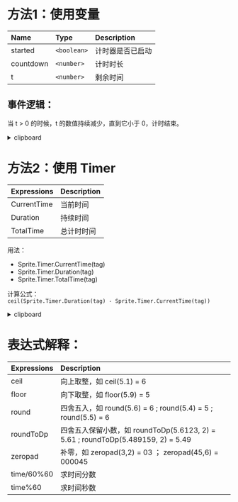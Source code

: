 
# 方法1：使用变量

|  Name          | Type          |  Description       |
| :------------- | :------------ | :----------------- |
|  started       | `<boolean>`   | 计时器是否已启动     |
|  countdown     | `<number>`    | 计时时长            |
|  t             | `<number>`    | 剩余时间            |

## 事件逻辑：  
当 t > 0 的时候，t 的数值持续减少，直到它小于 0，计时结束。  


<details><summary>clipboard</summary>

似乎可以直接复制这段东西，然后到事件表里面粘贴。  
但你需要提前创建好 Text

```
{"is-c3-clipboard-data":true,"type":"events","items":[{"eventType":"variable","name":"timer_started","type":"boolean","initialValue":"false","comment":"","isStatic":false,"isConstant":false},{"eventType":"variable","name":"timer_countdown","type":"number","initialValue":"0","comment":"","isStatic":false,"isConstant":false},{"eventType":"variable","name":"t","type":"number","initialValue":"0","comment":"","isStatic":false,"isConstant":false},{"eventType":"block","conditions":[{"id":"on-start-of-layout","objectClass":"System"}],"actions":[{"id":"set-eventvar-value","objectClass":"System","parameters":{"variable":"timer_countdown","value":"10"}},{"id":"set-eventvar-value","objectClass":"System","parameters":{"variable":"t","value":"timer_countdown + 1"}},{"id":"set-boolean-eventvar","objectClass":"System","parameters":{"variable":"timer_started","value":"true"}}]},{"eventType":"block","conditions":[{"id":"compare-boolean-eventvar","objectClass":"System","parameters":{"variable":"timer_started"}}],"actions":[],"children":[{"eventType":"block","conditions":[{"id":"every-x-seconds","objectClass":"System","parameters":{"interval-seconds":"dt"}}],"actions":[],"children":[{"eventType":"block","conditions":[{"id":"compare-eventvar","objectClass":"System","parameters":{"variable":"t","comparison":4,"value":"0"}}],"actions":[{"id":"set-text","objectClass":"Text","disabled":true,"parameters":{"text":"ceil(t)"}},{"id":"set-text","objectClass":"Text","parameters":{"text":"zeropad(floor(t/60%60), 2) & \":\" & zeropad(floor(t%60), 2)\r\n"}},{"id":"set-eventvar-value","objectClass":"System","parameters":{"variable":"t","value":"max(0, t - dt)"}}]},{"eventType":"block","conditions":[{"id":"else","objectClass":"System"}],"actions":[{"id":"wait","objectClass":"System","parameters":{"seconds":"dt"}},{"id":"set-text","objectClass":"Text","parameters":{"text":"\"\""}},{"id":"set-boolean-eventvar","objectClass":"System","parameters":{"variable":"timer_started","value":"false"}}]}]}]}]}
```
</details>

 
# 方法2：使用 Timer 

| Expressions    | Description      |
| :------------- | :--------------- |
| CurrentTime    | 当前时间          |
| Duration       | 持续时间          |
| TotalTime      | 总计时时间        |

用法：    
- Sprite.Timer.CurrentTime(tag)
- Sprite.Timer.Duration(tag)
- Sprite.Timer.TotalTime(tag)

计算公式：  
``` ceil(Sprite.Timer.Duration(tag) - Sprite.Timer.CurrentTime(tag)) ```

  
<details><summary>clipboard</summary>

似乎可以直接复制这段东西，然后到事件表里面粘贴。  
但你需要提前创建好 Text, Sprite， Sprite 需要添加 Timer 的 behavior  
  
```
{"is-c3-clipboard-data":true,"type":"events","items":[{"eventType":"block","conditions":[{"id":"on-start-of-layout","objectClass":"System"}],"actions":[{"id":"start-timer","objectClass":"Sprite","behaviorType":"Timer","parameters":{"duration":"5.0","type":"once","tag":"\"run\""}}]},{"eventType":"block","conditions":[{"id":"is-timer-running","objectClass":"Sprite","behaviorType":"Timer","parameters":{"tag":"\"run\""}}],"actions":[{"id":"set-text","objectClass":"Text","parameters":{"text":"ceil(Sprite.Timer.Duration(\"run\") - Sprite.Timer.CurrentTime(\"run\"))"}}]},{"eventType":"block","conditions":[{"id":"on-timer","objectClass":"Sprite","behaviorType":"Timer","parameters":{"tag":"\"run\""}}],"actions":[{"id":"set-text","objectClass":"Text","parameters":{"text":"\"\""}}]}]}
```

</details>


# 表达式解释：

| Expressions    | Description                        |
| :------------- | :--------------------------------- |
| ceil           | 向上取整，如 ceil(5.1) = 6          |
| floor          | 向下取整，如 floor(5.9) = 5         |
| round          | 四舍五入，如 round(5.6) = 6  ;  round(5.4) = 5   ;   round(5.5) = 6   |
| roundToDp      | 四舍五入保留小数，如 roundToDp(5.6123, 2) = 5.61  ;  roundToDp(5.489159, 2) = 5.49  |
| zeropad        | 补零，如 zeropad(3,2) = 03   ； zeropad(45,6) = 000045    |
| time/60%60     | 求时间分数     |
| time%60        | 求时间秒数     |


